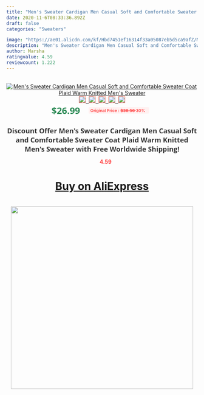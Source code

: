 ```yaml
---
title: "Men's Sweater Cardigan Men Casual Soft and Comfortable Sweater Coat Plaid Warm Knitted Men's Sweater"
date: 2020-11-6T08:33:36.892Z
draft: false
categories: "Sweaters"

image: "https://ae01.alicdn.com/kf/Hbd7451ef16314f33a05087eb5d5ca9afZ/Men-s-Sweater-Cardigan-Men-Casual-Soft-and-Comfortable-Sweater-Coat-Plaid-Warm-Knitted-Men-s.png_220x220.png"
description: "Men's Sweater Cardigan Men Casual Soft and Comfortable Sweater Coat Plaid Warm Knitted Men's Sweater"
author: Marsha
ratingvalue: 4.59
reviewcount: 1.222
---
```

<br>
<div style="text-align: center;">
<a href="https://s.click.aliexpress.com/e/_9IqE21" target="_blank" rel="nofollow noopener noreferrer"><img alt="Men's Sweater Cardigan Men Casual Soft and Comfortable Sweater Coat Plaid Warm Knitted Men's Sweater" class="magnifier-image" src="https://ae01.alicdn.com/kf/Hbd7451ef16314f33a05087eb5d5ca9afZ/Men-s-Sweater-Cardigan-Men-Casual-Soft-and-Comfortable-Sweater-Coat-Plaid-Warm-Knitted-Men-s.png_220x220.png_640x640.jpg">
<br>
<img style="border:1px solid salmon" src="https://ae01.alicdn.com/kf/Hbd7451ef16314f33a05087eb5d5ca9afZ/Men-s-Sweater-Cardigan-Men-Casual-Soft-and-Comfortable-Sweater-Coat-Plaid-Warm-Knitted-Men-s.png_120x120.jpg">&nbsp;&nbsp;<img style="border:1px solid salmon" src="https://ae01.alicdn.com/kf/H3c468df45cc742cfb887389e814298a14/Men-s-Sweater-Cardigan-Men-Casual-Soft-and-Comfortable-Sweater-Coat-Plaid-Warm-Knitted-Men-s.jpg_120x120.jpg">&nbsp;&nbsp;<img style="border:1px solid salmon" src="https://ae01.alicdn.com/kf/Hc556e7b121e34df59b39f3cee5c3af42N/Men-s-Sweater-Cardigan-Men-Casual-Soft-and-Comfortable-Sweater-Coat-Plaid-Warm-Knitted-Men-s.jpg_120x120.jpg">&nbsp;&nbsp;<img style="border:1px solid salmon" src="https://ae01.alicdn.com/kf/H72a5860b472345ac80b3ba49bd02c379x/Men-s-Sweater-Cardigan-Men-Casual-Soft-and-Comfortable-Sweater-Coat-Plaid-Warm-Knitted-Men-s.jpg_120x120.jpg">&nbsp;&nbsp;<img style="border:1px solid salmon" src="https://ae01.alicdn.com/kf/Hcbc9509affc54dd3883a9992dffd0795g/Men-s-Sweater-Cardigan-Men-Casual-Soft-and-Comfortable-Sweater-Coat-Plaid-Warm-Knitted-Men-s.jpg_120x120.jpg"></a></div><br0>
<div style="text-align: center;"><span style="background-color: white; border: 0px; box-sizing: border-box; color: seagreen; display: inline-block; font-family: &quot;open sans&quot; , &quot;arial&quot; , &quot;helvetica&quot; , sans-serif , &quot;heiti&quot;; font-size: 24px; font-stretch: inherit; font-weight: 700; line-height: inherit; margin: 0px 10px 0px 0px; padding: 0px; vertical-align: middle;">$26.99 </span>
<span style="background: rgb(255 , 241 , 241); border-radius: 3px; border: 0px; box-sizing: border-box; color: #ff4747; display: inline-block; font-family: inherit; font-size: 12px; font-stretch: inherit; font-style: inherit; font-variant: inherit; font-weight: 600; line-height: inherit; margin: 0px; padding: 2px 5px; transform: scale(0.9); vertical-align: middle;">Original Price : <b style="text-decoration: line-through;">$38.56 </b> 30%&nbsp;&nbsp;</span></div>
<h1 style="color: #333333; display: inline-block; font-family: &quot;open sans&quot; , &quot;arial&quot; , &quot;helvetica&quot; , sans-serif , &quot;heiti&quot;; font-size: 18px; font-stretch: inherit; font-weight: 700; text-align: center;">Discount Offer Men's Sweater Cardigan Men Casual Soft and Comfortable Sweater Coat Plaid Warm Knitted Men's Sweater with Free Worldwide Shipping!</h1>
<div style="color: #ff4747; text-align: center;">
<img src="https://4.bp.blogspot.com/-M0ZcTcb-5uY/XleCXlxnR4I/AAAAAAAAAEc/OrjgMkXV1oMQFaCRZj5HQwOCBcu3w1FegCPcBGAYYCw/s1600/star.png" style="height: 15px;">&nbsp;<b>4.59</b></div>
<div class="button_cont" align="center"><a class="buynow_a" href="https://s.click.aliexpress.com/e/_9IqE21" target="_blank" rel="nofollow noopener noreferrer"><H1>Buy on AliExpress</H1></a></div><br>
<div class="separator" style="clear: both; text-align: center;">
<img src="https://lh3.googleusercontent.com/-pTy5HemUv9M/XlePHvY0dAI/AAAAAAAAAE4/0nX5iRUoIWY8eMW9Dpxeirr157OZliDIgCLcBGAsYHQ/s1600/badge.gif" width="480">
</div>

